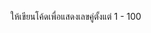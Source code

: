 ให้เขียนโค้ดเพื่อแสดงเลขคู่ตั้งแต่ 1 - 100

<!-- let i = 1;
console.log("start here");

while (i <= 100){

    if (i %2 === 0){
        console.log(i);
    }
    i++;
}

console.log("end here"); -->
